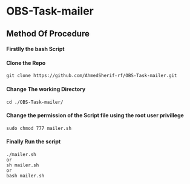 # OBS-Task-mailer
## Method Of Procedure 
#### Firstlly the bash Script
#### Clone the Repo
```
git clone https://github.com/AhmedSherif-rf/OBS-Task-mailer.git
```
#### Change The working Directory 
``` 
cd ./OBS-Task-mailer/ 
```
#### Change the permission of the Script file using the root user privillege 
```
sudo chmod 777 mailer.sh 
```
#### Finally Run the script
```
./mailer.sh
or
sh mailer.sh
or 
bash mailer.sh
